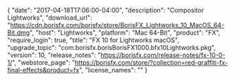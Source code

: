 {
  "date": "2017-04-18T17:06:00-04:00",
  "description": "Compositor Lightworks",
  "download_url": "https://cdn.borisfx.com/borisfx/store/BorisFX_Lightworks_10_MacOS_64-Bit.dmg",
  "host": "Lightworks",
  "platform": "Mac 64-Bit",
  "product": "FX",
  "require_login": true,
  "title": "FX 10 for Lightworks macOS",
  "upgrade_topic": "com.borisfx.borisBorisFX1000.bfx10Lightworks.pkg",
  "version": 10,
  "release_notes": "https://borisfx.com/release-notes/fx-10-0-1/",
  "webstore_page": "https://borisfx.com/store/?collection=red-graffiti-fx-final-effects&product=fx",
  "license_names": ""
}
